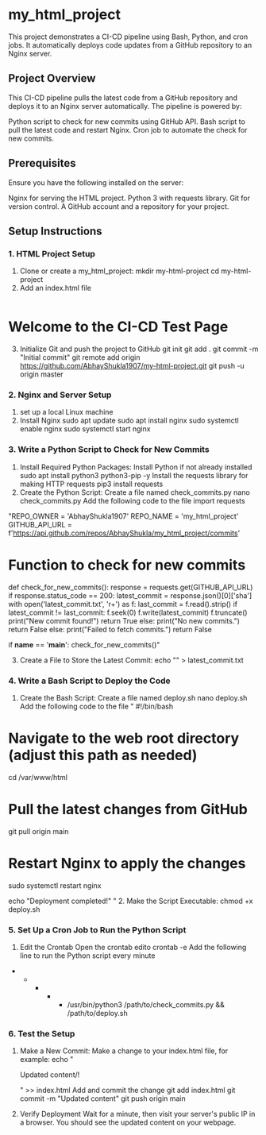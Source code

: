 # my_html_project
This project demonstrates a CI-CD pipeline using Bash, Python, and cron jobs. It automatically deploys code updates from a GitHub repository to an Nginx server.
## Project Overview
This CI-CD pipeline pulls the latest code from a GitHub repository and deploys it to an Nginx server automatically. The pipeline is powered by:

Python script to check for new commits using GitHub API.
Bash script to pull the latest code and restart Nginx.
Cron job to automate the check for new commits.
## Prerequisites
Ensure you have the following installed on the server:

Nginx for serving the HTML project.
Python 3 with requests library.
Git for version control.
A GitHub account and a repository for your project.

## Setup Instructions

### 1. HTML Project Setup
1. Clone or create a my_html_project:
   mkdir my-html-project
   cd my-html-project
2. Add an index.html file
   ```<!DOCTYPE html>
<html>
<head>
    <title>CI-CD Test</title>
</head>
<body>
    <h1>Welcome to the CI-CD Test Page</h1>
</body>
</html>

3. Initialize Git and push the project to GitHub
   git init
git add .
git commit -m "Initial commit"
git remote add origin https://github.com/AbhayShukla1907/my-html-project.git
git push -u origin master

### 2. Nginx and Server Setup
1. set up a local Linux machine
2. Install Nginx
sudo apt update
sudo apt install nginx
sudo systemctl enable nginx
sudo systemctl start nginx

### 3. Write a Python Script to Check for New Commits
1. Install Required Python Packages:
Install Python if not already installed
        sudo apt install python3 python3-pip -y
   Install the requests library for making HTTP requests
        pip3 install requests
2. Create the Python Script:
 Create a file named check_commits.py
        nano check_commits.py
 Add the following code to the file
       import requests

"REPO_OWNER = 'AbhayShukla1907'
REPO_NAME = 'my_html_project'
GITHUB_API_URL = f'https://api.github.com/repos/AbhayShukla/my_html_project/commits'

# Function to check for new commits
def check_for_new_commits():
    response = requests.get(GITHUB_API_URL)
    if response.status_code == 200:
        latest_commit = response.json()[0]['sha']
        with open('latest_commit.txt', 'r+') as f:
            last_commit = f.read().strip()
            if latest_commit != last_commit:
                f.seek(0)
                f.write(latest_commit)
                f.truncate()
                print("New commit found!")
                return True
            else:
                print("No new commits.")
                return False
    else:
        print("Failed to fetch commits.")
        return False

if __name__ == '__main__':
    check_for_new_commits()"

3. Create a File to Store the Latest Commit:
        echo "" > latest_commit.txt


### 4. Write a Bash Script to Deploy the Code
1. Create the Bash Script:
    Create a file named deploy.sh
        nano deploy.sh
     Add the following code to the file
    "  #!/bin/bash
# Navigate to the web root directory (adjust this path as needed)
cd /var/www/html

# Pull the latest changes from GitHub
git pull origin main

# Restart Nginx to apply the changes
sudo systemctl restart nginx

echo "Deployment completed!"
"
2. Make the Script Executable:
   chmod +x deploy.sh


### 5. Set Up a Cron Job to Run the Python Script
1. Edit the Crontab
Open the crontab edito
  crontab -e
Add the following line to run the Python script every minute
  * * * * * /usr/bin/python3 /path/to/check_commits.py && /path/to/deploy.sh


### 6. Test the Setup
1. Make a New Commit:
   Make a change to your index.html file, for example:
      echo "<p>Updated content/!</p>" >> index.html
   Add and commit the change
      git add index.html
git commit -m "Updated content"
git push origin main

2. Verify Deployment
   Wait for a minute, then visit your server's public IP in a browser.
   You should see the updated content on your webpage.


















